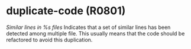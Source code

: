 # duplicate-code (R0801)
*Similar lines in %s files* Indicates that a set of similar lines has
been detected among multiple file. This usually means that the code
should be refactored to avoid this duplication.

